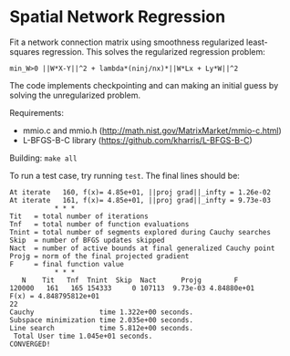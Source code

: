 Spatial Network Regression
==========================

Fit a network connection matrix using smoothness regularized least-squares
regression. This solves the regularized regression problem:

```min_W>0 ||W*X-Y||^2 + lambda*(ninj/nx)*||W*Lx + Ly*W||^2```

The code implements checkpointing and can making an initial guess
by solving the unregularized problem.

Requirements: 
* mmio.c and mmio.h (http://math.nist.gov/MatrixMarket/mmio-c.html)
* L-BFGS-B-C library (https://github.com/kharris/L-BFGS-B-C)

Building: `make all`

To run a test case, try running `test`. The final lines should be:

```
At iterate   160, f(x)= 4.85e+01, ||proj grad||_infty = 1.26e-02
At iterate   161, f(x)= 4.85e+01, ||proj grad||_infty = 9.73e-03
           * * * 
Tit   = total number of iterations
Tnf   = total number of function evaluations
Tnint = total number of segments explored during Cauchy searches
Skip  = number of BFGS updates skipped
Nact  = number of active bounds at final generalized Cauchy point
Projg = norm of the final projected gradient
F     = final function value
           * * * 
   N    Tit   Tnf  Tnint  Skip  Nact      Projg        F
120000   161   165 154333     0 107113	9.73e-03 4.84880e+01
F(x) = 4.848795812e+01
22
Cauchy                time 1.322e+00 seconds.
Subspace minimization time 2.035e+00 seconds.
Line search           time 5.812e+00 seconds.
 Total User time 1.045e+01 seconds.
CONVERGED!
```